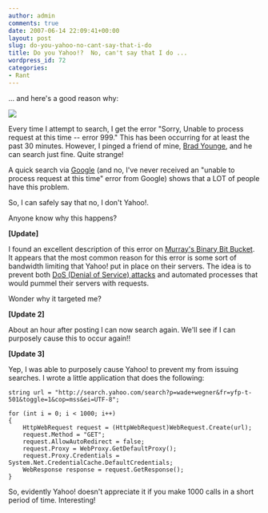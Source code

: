 ```yaml
---
author: admin
comments: true
date: 2007-06-14 22:09:41+00:00
layout: post
slug: do-you-yahoo-no-cant-say-that-i-do
title: Do you Yahoo!?  No, can't say that I do ...
wordpress_id: 72
categories:
- Rant
---
```


... and here's a good reason why:

![](http://images.wadewegner.com/wordpress/content/binary/Yahoo1.gif)

Every time I attempt to search, I get the error "Sorry, Unable to process request at this time -- error 999." This has been occurring for at least the past 30 minutes. However, I pinged a friend of mine, [Brad Younge](http://byounge.spaces.live.com/), and he can search just fine. Quite strange!

A quick search via [Google](http://www.google.com/search?sourceid=navclient&ie=UTF-8&rlz=1T4GGIG_enUS227US227&q=Sorry%2c+Unable+to+process+request+at+this+time+%2d%2d+error+999%2e) (and no, I've never received an "unable to process request at this time" error from Google) shows that a LOT of people have this problem.

So, I can safely say that no, I don't Yahoo!.

Anyone know why this happens?

**[Update]**

I found an excellent description of this error on [Murray's Binary Bit Bucket](http://www.murraymoffatt.com/software-problem-0011.html). It appears that the most common reason for this error is some sort of bandwidth limiting that Yahoo! put in place on their servers. The idea is to prevent both [DoS (Denial of Service) attacks](http://en.wikipedia.org/wiki/Denial-of-service_attack) and automated processes that would pummel their servers with requests.

Wonder why it targeted me?

**[Update 2]**

About an hour after posting I can now search again. We'll see if I can purposely cause this to occur again!!

**[Update 3]**

Yep, I was able to purposely cause Yahoo! to prevent my from issuing searches. I wrote a little application that does the following:

	string url = "http://search.yahoo.com/search?p=wade+wegner&fr=yfp-t-501&toggle=1&cop=mss&ei=UTF-8";  
	
	for (int i = 0; i < 1000; i++)  
	{  
		HttpWebRequest request = (HttpWebRequest)WebRequest.Create(url);  
		request.Method = "GET";  
		request.AllowAutoRedirect = false;  
		request.Proxy = WebProxy.GetDefaultProxy();  
		request.Proxy.Credentials = System.Net.CredentialCache.DefaultCredentials;  
		WebResponse response = request.GetResponse();   
	}

So, evidently Yahoo! doesn't appreciate it if you make 1000 calls in a short period of time. Interesting!